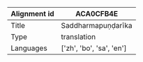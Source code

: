 |Alignment id | ACA0CFB4E
| --- | --- 
|Title | Saddharmapuṇḍarīka 
|Type | translation
|Languages | ['zh', 'bo', 'sa', 'en']